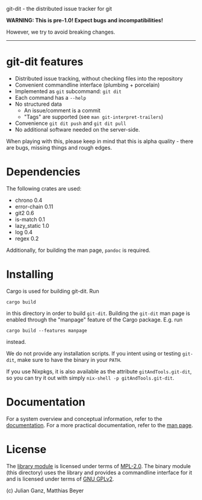 git-dit - the distributed issue tracker for git

**WARNING: This is pre-1.0! Expect bugs and incompatibilities!**

However, we try to avoid breaking changes.

---

# git-dit features

* Distributed issue tracking, without checking files into the repository
* Convenient commandline interface (plumbing + porcelain)
* Implemented as `git` subcommand: `git dit`
* Each command has a `--help`
* No structured data 
  * An issue/comment is a commit
  * "Tags" are supported (see `man git-interpret-trailers`)
* Convenience `git dit push` and `git dit pull`
* No additional software needed on the server-side.

When playing with this, please keep in mind that this is alpha quality - there
are bugs, missing things and rough edges.

# Dependencies

The following crates are used:
* chrono 0.4
* error-chain 0.11
* git2 0.6
* is-match 0.1
* lazy_static 1.0
* log 0.4
* regex 0.2

Additionally, for building the man page, `pandoc` is required.

# Installing

Cargo is used for building git-dit. Run

    cargo build

in this directory in order to build `git-dit`. Building the `git-dit` man page
is enabled through the "manpage" feature of the Cargo package. E.g. run

    cargo build --features manpage

instead.

We do not provide any installation scripts. If you intent using or testing
`git-dit`, make sure to have the binary in your `PATH`.

If you use Nixpkgs, it is also available as the attribute `gitAndTools.git-dit`, so you can try it out with simply `nix-shell -p gitAndTools.git-dit`.

# Documentation

For a system overview and conceptual information, refer to the
[documentation](doc/README.md). For a more practical documentation, refer to the
[man page](git-dit.1.md).

# License

The [library module](./lib) is licensed under terms of [MPL-2.0](./lib/LICENSE).
The binary module (this directory) uses the library and provides a commandline
interface for it and is licensed under terms of [GNU GPLv2](./LICENSE).

(c) Julian Ganz, Matthias Beyer
